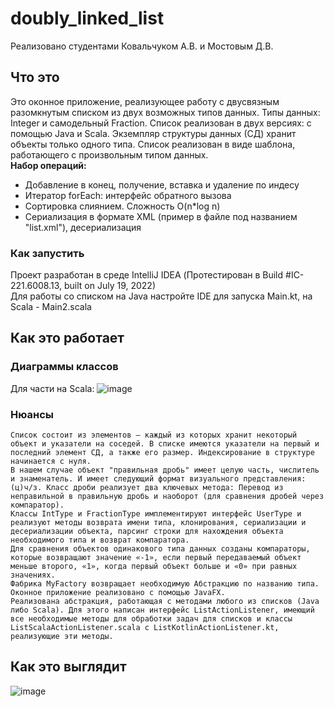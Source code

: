 # doubly_linked_list
Реализовано студентами Ковальчуком А.В. и Мостовым Д.В.

## Что это
Это оконное приложение, реализующее работу с двусвязным разомкнутым списком из двух возможных типов данных. Типы данных: Integer и самодельный Fraction. Список реализован в двух версиях: с помощью Java и Scala. Экземпляр структуры данных (СД) хранит объекты только одного типа. Список реализован в виде шаблона, работающего с произвольным типом данных.  
**Набор операций:** 
- Добавление в конец, получение, вставка и удаление по индесу
- Итератор forEach: интерфейс обратного вызова
- Сортировка слиянием. Сложность O(n*log n)
- Сериализация в формате XML (пример в файле под названием "list.xml"), десериализация
### Как запустить
Проект разработан в среде IntelliJ IDEA (Протестирован в Build #IC-221.6008.13, built on July 19, 2022)  
Для работы со списком на Java настройте IDE для запуска Main.kt, на Scala - Main2.scala

## Как это работает
### Диаграммы классов
Для части на Scala:
![image](https://github.com/DavrosWho/doubly_linked_list/assets/71879137/38bd13e0-b254-4a10-b3b3-4c6fa01ca035)
### Нюансы
    Список состоит из элементов – каждый из которых хранит некоторый объект и указатели на соседей. В списке имеются указатели на первый и последний элемент СД, а также его размер. Индексирование в структуре начинается с нуля.  
    В нашем случае объект "правильная дробь" имеет целую часть, числитель и знаменатель. И имеет следующий формат визуального представления: (ц)ч/з. Класс дроби реализует два ключевых метода: Перевод из неправильной в правильную дробь и наоборот (для сравнения дробей через компаратор).  
    Классы IntType и FractionType имплементируют интерфейс UserType и реализуют методы возврата имени типа, клонирования, сериализации и десериализации объекта, парсинг строки для нахождения объекта необходимого типа и возврат компаратора.  
    Для сравнения объектов одинакового типа данных созданы компараторы, которые возвращают значение «-1», если первый передаваемый объект меньше второго, «1», когда первый объект больше и «0» при равных значениях.  
    Фабрика MyFactory возвращает необходимую Абстракцию по названию типа.  
    Оконное приложение реализовано с помощью JavaFX.  
    Реализована абстракция, работающая с методами любого из списков (Java либо Scala). Для этого написан интерфейс ListActionListener, имеющий все необходимые методы для обработки задач для списков и классы ListScalaActionListener.scala с ListKotlinActionListener.kt, реализующие эти методы.  

## Как это выглядит
![image](https://github.com/DavrosWho/doubly_linked_list/assets/71879137/c35119ef-0f9e-4fee-9806-594fff0cd9ce)

  


